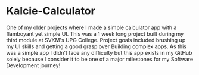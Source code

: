 # Kalcie-Calculator
One of my older projects where I made a simple calculator app with a flamboyant yet simple UI.  This was a 1 week long project built during my third module at SVKM's UPG College. Project goals included brushing up my UI skills and getting a good grasp over Building complex apps.  As this was a simple app I didn't face any difficulty but this app exists in my GitHub solely because I consider it to be one of a major milestones for my Software Development journey!
